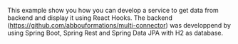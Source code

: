 This example show you how you can develop a service to get data from backend and display it using React Hooks.
The backend (https://github.com/abbouformations/multi-connector) was developpend by using Spring Boot, Spring Rest and Spring Data JPA with H2 as database.
